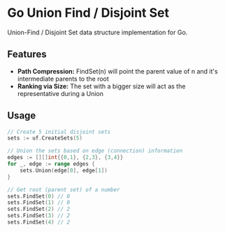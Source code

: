 # Go Union Find / Disjoint Set

Union-Find / Disjoint Set data structure implementation for Go.

## Features

- **Path Compression:** FindSet(n) will point the parent value of n and it's intermediate parents to the root
- **Ranking via Size:** The set with a bigger size will act as the representative during a Union

## Usage

```go
// Create 5 initial disjoint sets
sets := uf.CreateSets(5)

// Union the sets based on edge (connection) information
edges := [][]int{{0,1}, {2,3}, {3,4}}
for _, edge := range edges {
	sets.Union(edge[0], edge[1])
}

// Get root (parent set) of a number
sets.FindSet(0) // 0
sets.FindSet(1) // 0
sets.FindSet(2) // 2
sets.FindSet(3) // 2
sets.FindSet(4) // 2
```
